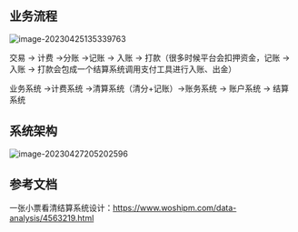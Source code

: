 ## 业务流程

![image-20230425135339763](https://yusheng-picgo.oss-cn-beijing.aliyuncs.com/picgo/image-20230425135339763.png)

交易 -> 计费 ->分账 ->记账 -> 入账 -> 打款（很多时候平台会扣押资金，记账 -> 入账 -> 打款会包成一个结算系统调用支付工具进行入账、出金）

业务系统 ->计费系统 ->清算系统（清分+记账）->账务系统 -> 账户系统 -> 结算系统

## 系统架构

![image-20230427205202596](https://yusheng-picgo.oss-cn-beijing.aliyuncs.com/picgo/image-20230427205202596.png)

## 参考文档

一张小票看清结算系统设计：https://www.woshipm.com/data-analysis/4563219.html